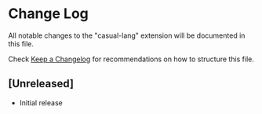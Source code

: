 # Change Log

All notable changes to the "casual-lang" extension will be documented in this file.

Check [Keep a Changelog](http://keepachangelog.com/) for recommendations on how to structure this file.

## [Unreleased]

- Initial release
